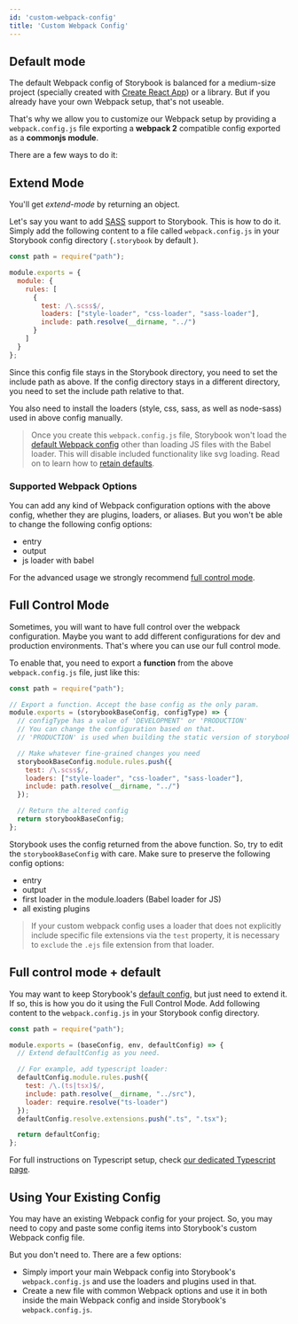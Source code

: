 ```yaml
---
id: 'custom-webpack-config'
title: 'Custom Webpack Config'
---
```


## Default mode

The default Webpack config of Storybook is balanced for a medium-size project (specially created with [Create React App](https://github.com/facebookincubator/create-react-app)) or a library. But if you already have your own Webpack setup, that's not useable.

That's why we allow you to customize our Webpack setup by providing a `webpack.config.js` file exporting a **webpack 2** compatible config exported as a **commonjs module**.

There are a few ways to do it:

## Extend Mode

You'll get _extend-mode_ by returning an object.

Let's say you want to add [SASS](http://sass-lang.com/) support to Storybook. This is how to do it.
Simply add the following content to a file called `webpack.config.js` in your Storybook config directory (`.storybook` by default ).

```js
const path = require("path");

module.exports = {
  module: {
    rules: [
      {
        test: /\.scss$/,
        loaders: ["style-loader", "css-loader", "sass-loader"],
        include: path.resolve(__dirname, "../")
      }
    ]
  }
};
```

Since this config file stays in the Storybook directory, you need to set the include path as above. If the config directory stays in a different directory, you need to set the include path relative to that.

You also need to install the loaders (style, css, sass, as well as node-sass) used in above config manually.

> Once you create this `webpack.config.js` file, Storybook won't load the [default Webpack config](/configurations/default-config/) other than loading JS files with the Babel loader. This will disable included functionality like svg loading. Read on to learn how to [retain defaults](#full-control-mode--default).

### Supported Webpack Options

You can add any kind of Webpack configuration options with the above config, whether they are plugins, loaders, or aliases.
But you won't be able to change the following config options:

* entry
* output
* js loader with babel

For the advanced usage we strongly recommend [full control mode](#full-control-mode).

## Full Control Mode

Sometimes, you will want to have full control over the webpack configuration.
Maybe you want to add different configurations for dev and production environments.
That's where you can use our full control mode.

To enable that, you need to export a **function** from the above `webpack.config.js` file, just like this:

```js
const path = require("path");

// Export a function. Accept the base config as the only param.
module.exports = (storybookBaseConfig, configType) => {
  // configType has a value of 'DEVELOPMENT' or 'PRODUCTION'
  // You can change the configuration based on that.
  // 'PRODUCTION' is used when building the static version of storybook.

  // Make whatever fine-grained changes you need
  storybookBaseConfig.module.rules.push({
    test: /\.scss$/,
    loaders: ["style-loader", "css-loader", "sass-loader"],
    include: path.resolve(__dirname, "../")
  });

  // Return the altered config
  return storybookBaseConfig;
};
```

Storybook uses the config returned from the above function. So, try to edit the `storybookBaseConfig` with care. Make sure to preserve the following config options:

* entry
* output
* first loader in the module.loaders (Babel loader for JS)
* all existing plugins

> If your custom webpack config uses a loader that does not explicitly include specific file extensions via the `test` property, it is necessary to `exclude` the `.ejs` file extension from that loader.

## Full control mode + default

You may want to keep Storybook's [default config](/configurations/default-config), but just need to extend it.
If so, this is how you do it using the Full Control Mode.
Add following content to the `webpack.config.js` in your Storybook config directory.

```js
const path = require("path");

module.exports = (baseConfig, env, defaultConfig) => {
  // Extend defaultConfig as you need.

  // For example, add typescript loader:
  defaultConfig.module.rules.push({
    test: /\.(ts|tsx)$/,
    include: path.resolve(__dirname, "../src"),
    loader: require.resolve("ts-loader")
  });
  defaultConfig.resolve.extensions.push(".ts", ".tsx");

  return defaultConfig;
};
```

For full instructions on Typescript setup, check [our dedicated Typescript page](/configurations/typescript-config/).

## Using Your Existing Config

You may have an existing Webpack config for your project. So, you may need to copy and paste some config items into Storybook's custom Webpack config file.

But you don't need to. There are a few options:

* Simply import your main Webpack config into Storybook's `webpack.config.js` and use the loaders and plugins used in that.
* Create a new file with common Webpack options and use it in both inside the main Webpack config and inside Storybook's `webpack.config.js`.
